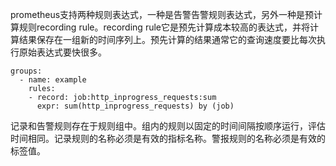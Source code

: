 

prometheus支持两种规则表达式，一种是告警告警规则表达式，另外一种是预计算规则recording rule。recording rule它是预先计算成本较高的表达式，并将计算结果保存在一组新的时间序列上。预先计算的结果通常它的查询速度要比每次执行原始表达式要快很多。

```plaintext
groups:
  - name: example
    rules:
    - record: job:http_inprogress_requests:sum
      expr: sum(http_inprogress_requests) by (job)
```

记录和告警规则存在于规则组中。组内的规则以固定的时间间隔按顺序运行，评估时间相同。记录规则的名称必须是有效的指标名称。警报规则的名称必须是有效的标签值。